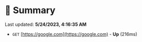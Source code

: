 # 📖 Summary
Last updated: **5/24/2023, 4:16:35 AM**

- `GET` [https://google.com](https://google.com) - **Up** (216ms)

